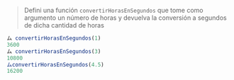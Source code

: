 >Defini una función `convertirHorasEnSegundos` que tome como argumento un número de horas y devuelva la conversión a segundos de dicha cantidad de horas

```javascript
ム convertirHorasEnSegundos(1)
3600
ム convertirHorasEnSegundos(3)
10800
ムconvertirHorasEnSegundos(4.5)
16200
```